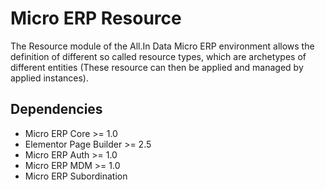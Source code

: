 # Micro ERP Resource

The Resource module of the All.In Data Micro ERP environment allows the definition of different
so called resource types, which are archetypes of different entities (These resource can then be applied
and managed by applied instances).

## Dependencies

- Micro ERP Core >= 1.0
- Elementor Page Builder >= 2.5
- Micro ERP Auth >= 1.0
- Micro ERP MDM >= 1.0
- Micro ERP Subordination
